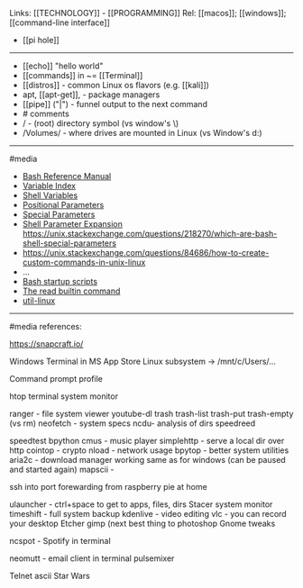 Links: [[TECHNOLOGY]] - [[PROGRAMMING]]
Rel: [[macos]]; [[windows]]; [[command-line interface]]
- [[pi hole]]

--- 
- [[echo]] "hello world"
- [[commands]] in ~= [[Terminal]] 
- [[distros]] - common Linux os flavors (e.g. [[kali]])
- apt, [[apt-get]], - package managers
- [[pipe]] ("|") - funnel output to the next command
- \# comments
- / - (root) directory symbol (vs window's \\)
- /Volumes/ - where drives are mounted in Linux (vs Window's d:)

--- 
#media
- [Bash Reference Manual](https://www.gnu.org/savannah-checkouts/gnu/bash/manual/bash.html)
- [Variable Index](https://www.gnu.org/software/bash/manual/html_node/Variable-Index.html)
- [Shell Variables](https://www.gnu.org/software/bash/manual/html_node/Shell-Variables.html)
- [Positional Parameters](https://www.gnu.org/software/bash/manual/html_node/Positional-Parameters.html)
- [Special Parameters](https://www.gnu.org/software/bash/manual/html_node/Special-Parameters.html)
- [Shell Parameter Expansion](https://www.gnu.org/software/bash/manual/html_node/Shell-Parameter-Expansion.html) https://unix.stackexchange.com/questions/218270/which-are-bash-shell-special-parameters
- https://unix.stackexchange.com/questions/84686/how-to-create-custom-commands-in-unix-linux
- ...
- [Bash startup scripts](https://en.wikipedia.org/wiki/Bash_(Unix_shell)#Startup_scripts)
- [The read builtin command](https://wiki.bash-hackers.org/commands/builtin/read)
- [util-linux](https://en.wikipedia.org/wiki/Util-linux)


--- 
#media references:

https://snapcraft.io/

Windows Terminal in MS App Store
Linux subsystem -> /mnt/c/Users/…

Command prompt profile 

htop terminal system monitor 

ranger - file system viewer
youtube-dl 
trash trash-list trash-put trash-empty (vs rm)
neofetch - system specs
ncdu- analysis of dirs
speedreed 

speedtest 
bpython 
cmus - music player
simplehttp - serve a local dir over http
cointop - crypto 
nload - network usage 
bpytop - better system utilities 
aria2c - download manager working same as for windows (can be paused and started again)
mapscii - 


ssh into port forewarding from raspberry pie at home

ulauncher - ctrl+space to get to apps, files, dirs 
Stacer system monitor 
timeshift - full system backup
kdenlive - video editing
vlc - you can record your desktop
Etcher 
gimp (next best thing to photoshop 
Gnome tweaks 

ncspot - Spotify in terminal

neomutt - email client in terminal
pulsemixer 


Telnet ascii Star Wars 